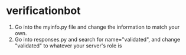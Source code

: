 # verificationbot

1. Go into the myinfo.py file and change the information to match your own.
2. Go into responses.py and search for name="validated", and change "validated" to whatever your server's role is
